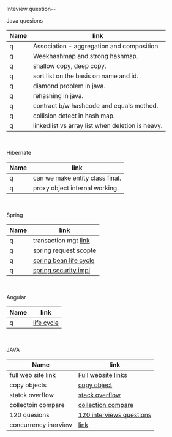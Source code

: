 Inteview question--

Java quesions

Name | link |
------ | ------ |
q|Association - aggregation and composition<br/>
q|Weekhashmap and strong hashmap.<br/>
q|shallow copy, deep copy.<br/>
q|sort list on the basis on name and id.<br/>
q|diamond problem in java.<br/>
q|rehashing in java.<br/>
q|contract b/w hashcode and equals method.<br/>
q|collision detect in hash map.<br/>
q|linkedlist vs array list when deletion is heavy.<br/>
<br/>

Hibernate

Name | link |
------ | ------ |
q|can we make entity class final.<br/>
q|proxy object internal working.<br/>

<br/>


Spring

Name | link |
------ | ------ |
q|transaction mgt [link](https://dzone.com/articles/spring-transaction-management)
q|spring request scopte
q|[spring bean life cycle](https://medium.com/swlh/the-lifecycle-of-spring-beans-b0edb8936189)
q|[spring security impl](https://auth0.com/blog/spring-boot-authorization-tutorial-secure-an-api-java/)


<br/>

Angular 

Name | link |
------ | ------ |
q|[life cycle](https://angular.io/guide/lifecycle-hooks)

<br/>

JAVA

Name | link |
------ | ------ |
full web site link| [Full website links](https://github.com/akshay0007/study/blob/master/websites.md)<br/>
copy objects|[copy object](https://www.tutorialspoint.com/how-to-create-an-immutable-class-with-mutable-object-references-in-java) 
statck overflow| [stack overflow](https://stackoverflow.com/questions/34109363/how-can-we-maintain-immutability-of-a-class-with-a-mutable-reference/34109446)<br/>
collectoin compare | [collection compare](https://www.javamadesoeasy.com/2015/04/collection-list-set-and-map-all.html)<br/>
120 quesions|[120 interviews questions](https://www.javamadesoeasy.com/2015/07/core-java-top-120-most-interesting-and_21.html)<br/>
concurrency inerview|[link](https://www.javamadesoeasy.com/search/label/Thread%20Concurrency)<br/>
